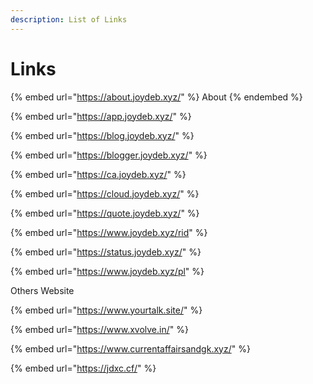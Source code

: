 ```yaml
---
description: List of Links
---
```


# Links

{% embed url="https://about.joydeb.xyz/" %}
About
{% endembed %}

{% embed url="https://app.joydeb.xyz/" %}

{% embed url="https://blog.joydeb.xyz/" %}

{% embed url="https://blogger.joydeb.xyz/" %}

{% embed url="https://ca.joydeb.xyz/" %}

{% embed url="https://cloud.joydeb.xyz/" %}

{% embed url="https://quote.joydeb.xyz/" %}

{% embed url="https://www.joydeb.xyz/rid" %}

{% embed url="https://status.joydeb.xyz/" %}

{% embed url="https://www.joydeb.xyz/pl" %}

Others Website

{% embed url="https://www.yourtalk.site/" %}

{% embed url="https://www.xvolve.in/" %}

{% embed url="https://www.currentaffairsandgk.xyz/" %}

{% embed url="https://jdxc.cf/" %}
